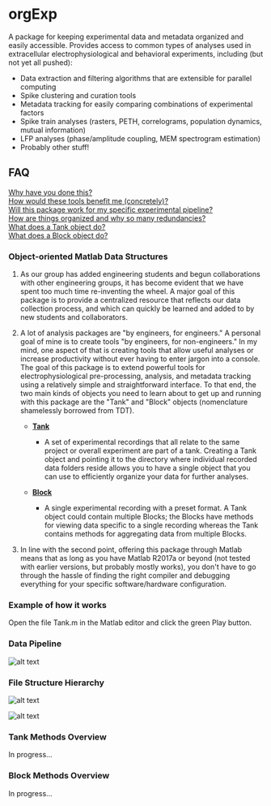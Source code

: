 # orgExp #
A package for keeping experimental data and metadata organized and easily accessible. Provides access to common types of analyses used in extracellular electrophysiological and behavioral experiments, including (but not yet all pushed):

* Data extraction and filtering algorithms that are extensible for parallel computing
* Spike clustering and curation tools
* Metadata tracking for easily comparing combinations of experimental factors
* Spike train analyses (rasters, PETH, correlograms, population dynamics, mutual information)
* LFP analyses (phase/amplitude coupling, MEM spectrogram estimation)
* Probably other stuff!

## FAQ ##
[Why have you done this?](https://github.com/m053m716/ePhys_packages/tree/master/%2BorgExp#object-oriented-matlab-data-structures "Progress reports, grant applications, etc...")  
[How would these tools benefit me (concretely)?](https://github.com/m053m716/ePhys_packages/tree/master/%2BorgExp#example-of-how-it-works "Lets you quickly look at and analyze electrophysiological data in Matlab.")  
[Will this package work for my specific experimental pipeline?](https://github.com/m053m716/ePhys_packages/tree/master/%2BorgExp#data-pipeline "I hope so!")  
[How are things organized and why so many redundancies?](https://github.com/m053m716/ePhys_packages/tree/master/%2BorgExp#file-structure-hierarchy "Hard drive memory is inexpensive. And I'm not a computer scientist.")  
[What does a Tank object do?](https://github.com/m053m716/ePhys_packages/tree/master/%2BorgExp#tank-methods-overview "Contains methods for groups of recordings.")  
[What does a Block object do?](https://github.com/m053m716/ePhys_packages/tree/master/%2BorgExp#block-methods-overview "Contains methods for processing a single recording.")  

### Object-oriented Matlab Data Structures ###
1. As our group has added engineering students and begun collaborations with other engineering groups, it has become evident that we have spent too much time re-inventing the wheel. A major goal of this package is to provide a centralized resource that reflects our data collection process, and which can quickly be learned and added to by new students and collaborators.

2. A lot of analysis packages are "by engineers, for engineers." A personal goal of mine is to create tools "by engineers, for non-engineers." In my mind, one aspect of that is creating tools that allow useful analyses or increase productivity without ever having to enter jargon into a console. The goal of this package is to extend powerful tools for electrophysiological pre-processing, analysis, and metadata tracking using a relatively simple and straightforward interface. To that end, the two main kinds of objects you need to learn about to get up and running with this package are the "Tank" and "Block" objects (nomenclature shamelessly borrowed from TDT).  
	
	* [**Tank**](https://github.com/m053m716/ePhys_packages/tree/master/%2BorgExp/%40Tank)
		* A set of experimental recordings that all relate to the same project or overall experiment are part of a tank. Creating a Tank object and pointing it to the directory where individual recorded data folders reside allows you to have a single object that you can use to efficiently organize your data for further analyses.
		
	* [**Block**](https://github.com/m053m716/ePhys_packages/tree/master/%2BorgExp/%40Block)
		* A single experimental recording with a preset format. A Tank object could contain multiple Blocks; the Blocks have methods for viewing data specific to a single recording whereas the Tank contains methods for aggregating data from multiple Blocks.  
		
3. In line with the second point, offering this package through Matlab means that as long as you have Matlab R2017a or beyond (not tested with earlier versions, but probably mostly works), you don't have to go through the hassle of finding the right compiler and debugging everything for your specific software/hardware configuration.

### Example of how it works ###
Open the file Tank.m in the Matlab editor and click the green Play button. 
	
### Data Pipeline ###
![alt text][DataPipeline_Overview]  

### File Structure Hierarchy ###
![alt text][TankStructure_Overview]  

![alt text][BlockStructure_Overview]  



### Tank Methods Overview ###
In progress...

### Block Methods Overview ###
In progress...



[DataPipeline_Overview]: https://github.com/m053m716/ePhys_packages/blob/master/%2BorgExp/img/DataPipeline_Overview.JPG "Generic experimental pipeline"
[TankStructure_Overview]: https://github.com/m053m716/ePhys_packages/blob/master/%2BorgExp/img/TankBlockHierarchy_Overview.JPG "Tank folder hierarchy"
[BlockStructure_Overview]: https://github.com/m053m716/ePhys_packages/blob/master/%2BorgExp/img/BlockStructure_Overview.JPG "Block file hierarchy"